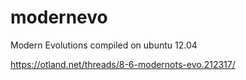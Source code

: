# modernevo
Modern Evolutions compiled on ubuntu 12.04 

https://otland.net/threads/8-6-modernots-evo.212317/
